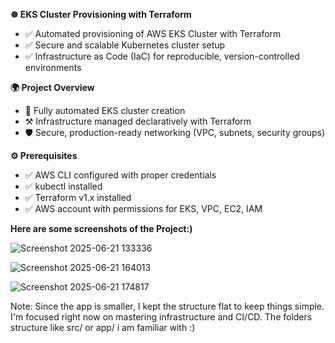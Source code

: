 **☸️ EKS Cluster Provisioning with Terraform**
- ✅ Automated provisioning of AWS EKS Cluster with Terraform
- ✅ Secure and scalable Kubernetes cluster setup
- ✅ Infrastructure as Code (IaC) for reproducible, version-controlled environments

**🌍 Project Overview**
- 🚀 Fully automated EKS cluster creation
- ⚒️ Infrastructure managed declaratively with Terraform
- 🛡️ Secure, production-ready networking (VPC, subnets, security groups)

**⚙️ Prerequisites**
- ✅ AWS CLI configured with proper credentials
- ✅ kubectl installed
- ✅ Terraform v1.x installed
- ✅ AWS account with permissions for EKS, VPC, EC2, IAM

**Here are some screenshots of the Project:)**

![Screenshot 2025-06-21 133336](https://github.com/user-attachments/assets/5f2f0cb1-58e0-4a17-b438-dab506f03641)

![Screenshot 2025-06-21 164013](https://github.com/user-attachments/assets/1c86582e-fbac-40e4-8c10-ae7d7aaa6a35)

![Screenshot 2025-06-21 174817](https://github.com/user-attachments/assets/8dea832f-9110-4cb3-b55f-ee3b37c8f0e5)

Note:
Since the app is smaller, I kept the structure flat to keep things simple. I'm focused right now on mastering infrastructure and CI/CD. The folders structure like src/ or app/ i am familiar with :)
